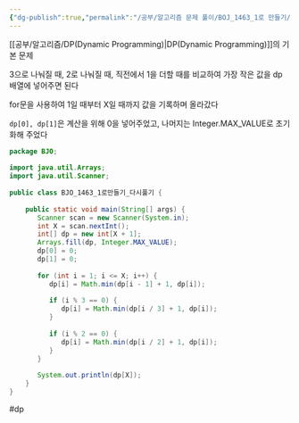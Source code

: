 ```yaml
---
{"dg-publish":true,"permalink":"/공부/알고리즘 문제 풀이/BOJ_1463_1로 만들기/","dgPassFrontmatter":true}
---
```



[[공부/알고리즘/DP(Dynamic Programming)\|DP(Dynamic Programming)]]의 기본 문제

3으로 나눠질 때, 2로 나눠질 때, 직전에서 1을 더할 때를 비교하여 가장 작은 값을 dp 배열에 넣어주면 된다

for문을 사용하여 1일 때부터 X일 때까지 값을 기록하며 올라갔다

`dp[0], dp[1]`은 계산을 위해 0을 넣어주었고, 나머지는 Integer.MAX_VALUE로 초기화해 주었다

````java
package BJO;  
  
import java.util.Arrays;  
import java.util.Scanner;  
  
public class BJO_1463_1로만들기_다시풀기 {  
  
    public static void main(String[] args) {  
       Scanner scan = new Scanner(System.in);  
       int X = scan.nextInt();  
       int[] dp = new int[X + 1];  
       Arrays.fill(dp, Integer.MAX_VALUE);  
       dp[0] = 0;  
       dp[1] = 0;  
  
       for (int i = 1; i <= X; i++) {  
          dp[i] = Math.min(dp[i - 1] + 1, dp[i]);  
  
          if (i % 3 == 0) {  
             dp[i] = Math.min(dp[i / 3] + 1, dp[i]);  
          }  
  
          if (i % 2 == 0) {  
             dp[i] = Math.min(dp[i / 2] + 1, dp[i]);  
          }  
       }  
  
       System.out.println(dp[X]);  
    }  
}
````

#dp